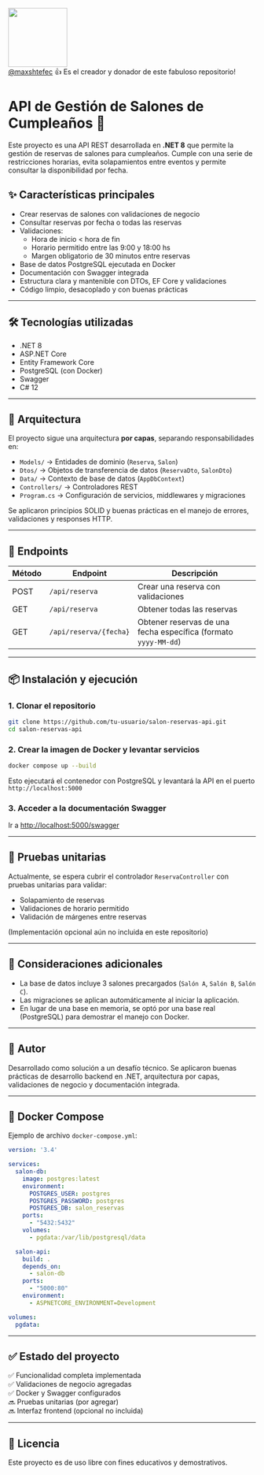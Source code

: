 <img src="https://github.com/user-attachments/assets/07b3ff93-2118-4bfc-b0a0-ca24334b9080" width=120> <br>
[@maxshtefec](https://www.linkedin.com/in/maxshtefec/) :+1: Es el creador y donador de este fabuloso repositorio!

# API de Gestión de Salones de Cumpleaños 🎉

Este proyecto es una API REST desarrollada en **.NET 8** que permite la gestión de reservas de salones para cumpleaños. Cumple con una serie de restricciones horarias, evita solapamientos entre eventos y permite consultar la disponibilidad por fecha.

## ✨ Características principales

- Crear reservas de salones con validaciones de negocio
- Consultar reservas por fecha o todas las reservas
- Validaciones:
  - Hora de inicio < hora de fin
  - Horario permitido entre las 9:00 y 18:00 hs
  - Margen obligatorio de 30 minutos entre reservas
- Base de datos PostgreSQL ejecutada en Docker
- Documentación con Swagger integrada
- Estructura clara y mantenible con DTOs, EF Core y validaciones
- Código limpio, desacoplado y con buenas prácticas

---

## 🛠️ Tecnologías utilizadas

- .NET 8
- ASP.NET Core
- Entity Framework Core
- PostgreSQL (con Docker)
- Swagger
- C# 12

---

## 🧱 Arquitectura

El proyecto sigue una arquitectura **por capas**, separando responsabilidades en:

- `Models/` → Entidades de dominio (`Reserva`, `Salon`)
- `Dtos/` → Objetos de transferencia de datos (`ReservaDto`, `SalonDto`)
- `Data/` → Contexto de base de datos (`AppDbContext`)
- `Controllers/` → Controladores REST
- `Program.cs` → Configuración de servicios, middlewares y migraciones

Se aplicaron principios SOLID y buenas prácticas en el manejo de errores, validaciones y responses HTTP.

---

## 📄 Endpoints

| Método | Endpoint              | Descripción |
|--------|-----------------------|-------------|
| POST   | `/api/reserva`        | Crear una reserva con validaciones |
| GET    | `/api/reserva`        | Obtener todas las reservas |
| GET    | `/api/reserva/{fecha}`| Obtener reservas de una fecha específica (formato `yyyy-MM-dd`) |

---

## 📦 Instalación y ejecución

### 1. Clonar el repositorio

```bash
git clone https://github.com/tu-usuario/salon-reservas-api.git
cd salon-reservas-api
```

### 2. Crear la imagen de Docker y levantar servicios

```bash
docker compose up --build
```

Esto ejecutará el contenedor con PostgreSQL y levantará la API en el puerto `http://localhost:5000`

### 3. Acceder a la documentación Swagger

Ir a [http://localhost:5000/swagger](http://localhost:5000/swagger)

---

## 🧪 Pruebas unitarias

Actualmente, se espera cubrir el controlador `ReservaController` con pruebas unitarias para validar:

- Solapamiento de reservas
- Validaciones de horario permitido
- Validación de márgenes entre reservas

(Implementación opcional aún no incluida en este repositorio)

---

## 🚀 Consideraciones adicionales

- La base de datos incluye 3 salones precargados (`Salón A`, `Salón B`, `Salón C`).
- Las migraciones se aplican automáticamente al iniciar la aplicación.
- En lugar de una base en memoria, se optó por una base real (PostgreSQL) para demostrar el manejo con Docker.

---

## 💬 Autor

Desarrollado como solución a un desafío técnico. Se aplicaron buenas prácticas de desarrollo backend en .NET, arquitectura por capas, validaciones de negocio y documentación integrada.

---

## 🐳 Docker Compose

Ejemplo de archivo `docker-compose.yml`:

```yaml
version: '3.4'

services:
  salon-db:
    image: postgres:latest
    environment:
      POSTGRES_USER: postgres
      POSTGRES_PASSWORD: postgres
      POSTGRES_DB: salon_reservas
    ports:
      - "5432:5432"
    volumes:
      - pgdata:/var/lib/postgresql/data

  salon-api:
    build: .
    depends_on:
      - salon-db
    ports:
      - "5000:80"
    environment:
      - ASPNETCORE_ENVIRONMENT=Development

volumes:
  pgdata:
```

---

## ✅ Estado del proyecto

✅ Funcionalidad completa implementada  
✅ Validaciones de negocio agregadas  
✅ Docker y Swagger configurados  
🔜 Pruebas unitarias (por agregar)  
🔜 Interfaz frontend (opcional no incluida)

---

## 📝 Licencia

Este proyecto es de uso libre con fines educativos y demostrativos.
